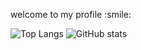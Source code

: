 <p>welcome to my profile :smile: </p>


![Top Langs](https://github-readme-stats.vercel.app/api/top-langs/?username=fandilladp&theme=tokyonight)
![GitHub stats](https://github-readme-stats.vercel.app/api?username=fandilladp&show_icons=true&theme=tokyonight)
